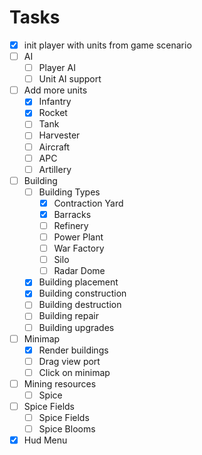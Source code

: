 # Tasks
- [x] init player with units from game scenario
- [ ] AI
  - [ ] Player AI
  - [ ] Unit AI support
- [ ] Add more units
  - [x] Infantry
  - [x] Rocket
  - [ ] Tank
  - [ ] Harvester
  - [ ] Aircraft
  - [ ] APC
  - [ ] Artillery
- [ ] Building
  - [ ] Building Types
    - [x] Contraction Yard
    - [x] Barracks
    - [ ] Refinery
    - [ ] Power Plant
    - [ ] War Factory
    - [ ] Silo
    - [ ] Radar Dome
  - [x] Building placement
  - [x] Building construction
  - [ ] Building destruction
  - [ ] Building repair
  - [ ] Building upgrades
- [ ] Minimap
  - [x] Render buildings
  - [ ] Drag view port
  - [ ] Click on minimap
- [ ] Mining resources
  - [ ] Spice
- [ ] Spice Fields
  - [ ] Spice Fields
  - [ ] Spice Blooms
- [x] Hud Menu
